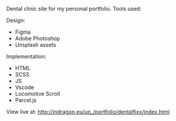 Dental clinic site for my personal portfolio. Tools used:

Design: 
- Figma 
- Adobe Photoshop 
- Unsplash assets

Implementation: 
- HTML
- SCSS
- JS
- Vscode
- Locomotive Scroll
- Parcel.js

View live at: http://indragon.eu/up_/portfolio/dentalfixx/index.html

